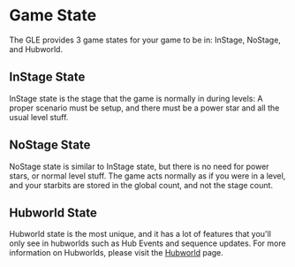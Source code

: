 # Game State

The GLE provides 3 game states for your game to be in: InStage, NoStage, and Hubworld.

## InStage State
InStage state is the stage that the game is normally in during levels: A proper scenario must be setup, and there must be a power star and all the usual level stuff.

## NoStage State
NoStage state is similar to InStage state, but there is no need for power stars, or normal level stuff. The game acts normally as if you were in a level, and your starbits are stored in the global count, and not the stage count.

## Hubworld State
Hubworld state is the most unique, and it has a lot of features that you'll only see in hubworlds such as Hub Events and sequence updates. For more information on Hubworlds, please visit the [Hubworld](/Hubworld.md) page.
